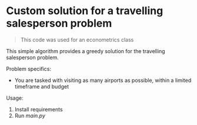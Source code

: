 # Custom solution for a travelling salesperson problem

> This code was used for an econometrics class

This simple algorithm provides a greedy solution for the travelling salesperson problem.

Problem specifics:
- You are tasked with visiting as many airports as possible, within a limited timeframe and budget

Usage:
1. Install requirements
2. Run _main.py_
